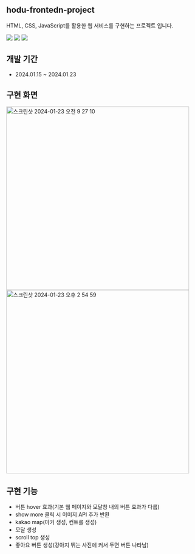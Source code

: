 hodu-frontedn-project
---
HTML, CSS, JavaScript를 활용한 웹 서비스를 구현하는 프로젝트 입니다.

<img src="https://img.shields.io/badge/html5-E34F26?style=for-the-badge&logo=html5&logoColor=white"> <img src="https://img.shields.io/badge/css3-1572B6?style=for-the-badge&logo=css3&logoColor=white"> <img src="https://img.shields.io/badge/javascript-F7DF1E?style=for-the-badge&logo=javascript&logoColor=white">


개발 기간
---
- 2024.01.15 ~ 2024.01.23

구현 화면
---
<img width="481" alt="스크린샷 2024-01-23 오전 9 27 10" src="https://github.com/csbcr19/MY_TP/assets/155497511/90896587-c892-491f-8bc7-a2bc84237984">
<img width="481" alt="스크린샷 2024-01-23 오후 2 54 59" src="https://github.com/csbcr19/hodu-frontend/assets/155497511/5316f7cf-3c9a-447f-ac7b-623c6fa70e72">

구현 기능
---
- 버튼 hover 효과(기본 웹 페이지와 모달창 내의 버튼 효과가 다름)
- show more 클릭 시 이미지 API 추가 반환
- kakao map(마커 생성, 컨트롤 생성)
- 모달 생성
- scroll top 생성
- 좋아요 버튼 생성(강아지 뛰는 사진에 커서 두면 버튼 나타남)
